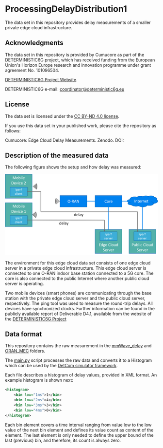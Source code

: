 # ProcessingDelayDistribution1

The data set in this repository provides delay measurements of a smaller private edge cloud infrastructure.

## Acknowledgments

The data set in this repository is provided by Cumucore as part of the DETERMINISTIC6G project, which has received funding from the European Union's Horizon Europe research and innovation programme under grant agreement No. 101096504.

[DETERMINISTIC6G Project Website](https://deterministic6g.eu/).

DETERMINISTIC6G e-mail: coordinator@deterministic6g.eu

## License

The data set is licensed under the [CC BY-ND 4.0 license](../LICENSE-CC-BY-ND.md).

If you use this data set in your published work, please cite the repository as follows: 

Cumucore: Edge Cloud Delay Measurements. Zenodo. DOI: <will be assigned when uploaded to Zenodo>

## Description of the measured data

The following figure shows the setup and how delay was measured:

![Measurement Setup](res/setup.png)

The environment for this edge cloud data set consists of one edge cloud server in a private edge cloud infrastructure. This edge cloud server is connected to one O-RAN indoor base station connected to a 5G core. The core is also connected to the public Internet where another public cloud server is operating. 

Two mobile devices (smart phones) are communicating through the base station with the private edge cloud server and the public cloud server, respectively.
The ping tool was used to measure the round-trip delays. All devices have synchronized clocks.
Further information can be found in the publicly available report of Deliverable D4.1, available from the website of the [DETERMINISTIC6G Project](https://deterministic6g.eu/)

## Data format
This repository contains the raw measurement in the [mmWave_delay](raw/mmWave_delay) and [ORAN_MEC](raw/ORAN_MEC) folders.

The [main.py](main.py) script processes the raw data and converts it to a Histogram which can be used by the [DetCom simulator framework](https://github.com/DETERMINISTIC6G/deterministic6g).

Each file describes a histogram of delay values, provided in XML format. An example histogram is shown next:

```xml
<histogram>
    <bin low="1ms">1</bin>
    <bin low="2ms">4</bin>
    <bin low="3ms">3</bin>
    <bin low="4ms">0</bin>
</histogram>
```

Each bin element covers a time interval ranging from value low to the low value of the next bin element and defines its value count as content of the element. The last element is only needed to define the upper bound of the last (previous) bin, and therefore, its count is always zero.
